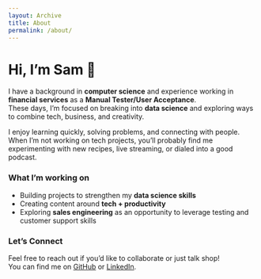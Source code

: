 ```yaml
---
layout: Archive
title: About
permalink: /about/
---
```

# Hi, I’m Sam 👋  

I have a background in **computer science** and experience working in **financial services** as a **Manual Tester/User Acceptance**.  
These days, I’m focused on breaking into **data science** and exploring ways to combine tech, business, and creativity.  

I enjoy learning quickly, solving problems, and connecting with people. When I’m not working on tech projects, you’ll probably find me experimenting with new recipes, live streaming, or dialed into a good podcast.  

### What I’m working on
- Building projects to strengthen my **data science skills**  
- Creating content around **tech + productivity**  
- Exploring **sales engineering** as an opportunity to leverage testing and customer support skills 

### Let’s Connect
Feel free to reach out if you’d like to collaborate or just talk shop!  
You can find me on [GitHub](https://github.com/SamMirandaJr) or [LinkedIn](www.linkedin.com/in/sam-miranda-jr-07b5a993).